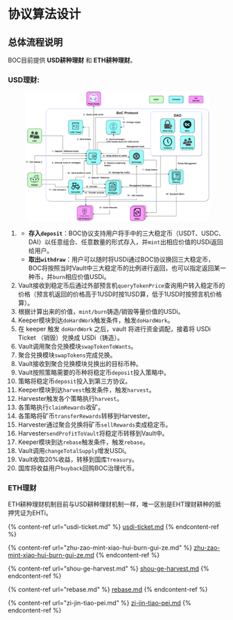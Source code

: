 # 协议算法设计

## 总体流程说明

BOC目前提供 **USD耕种理财** 和 **ETH耕种理财**。

### USD理财:

<figure><img src="../../.gitbook/assets/protocol_algo_design_flowchart.png" alt=""><figcaption></figcaption></figure>

1.
   * **存入`deposit`**：BOC协议支持用户将手中的三大稳定币（USDT、USDC、DAI）以任意组合、任意数量的形式存入，并`mint`出相应价值的USDi返回给用户。
   * **取出`withdraw`**：用户可以随时将USDi通过BOC协议换回三大稳定币，BOC将按照当时Vault中三大稳定币的比例进行返回，也可以指定返回某一种币，并`burn`相应价值USDi。
2. Vault接收到稳定币后通过外部预言机`queryTokenPrice`查询用户转入稳定币的价格（预言机返回的价格高于1USD时按1USD算，低于1USD时按预言机价格算）。
3. 根据计算出来的价值，`mint/burn`铸造/销毁等量价值的USDi。
4. Keeper模块到达`doHardWork`触发条件，触发`doHardWork`。
5. 在 keeper 触发 `doHardWork` 之后，vault 将进行资金调配，接着将 USDi Ticket （销毁）兑换成 USDi（铸造）。
6. Vault调用聚合兑换模块`swapTokenToWants`。
7. 聚合兑换模块`swapTokens`完成兑换。
8. Vault接收到聚合兑换模块兑换出的目标币种。
9. Vault按照策略需要的币种将稳定币`deposit`投入策略中。
10. 策略将稳定币`deposit`投入到第三方协议。
11. Keeper模块到达`harvest`触发条件，触发`harvest`。
12. Harvester触发各个策略执行`harvest`。
13. 各策略执行`claimRewards`收矿。
14. 各策略将矿币`transferRewards`转移到Harvester。
15. Harvester通过聚合兑换将矿币`sellRewards`卖成稳定币。
16. Harvester`sendProfitToVault`将稳定币转移到Vault中。
17. Keeper模块到达`rebase`触发条件，触发`rebase`。
18. Vault调用`changeTotalSupply`增发USDi。
19. Vault收取20%收益，转移到国库`Treasury`。
20. 国库将收益用户`buyback`回购BOC治理代币。

### ETH理财

ETH耕种理财机制目前与USD耕种理财机制一样，唯一区别是EHT理财耕种的抵押凭证为EHTi。

{% content-ref url="usdi-ticket.md" %}
[usdi-ticket.md](usdi-ticket.md)
{% endcontent-ref %}

{% content-ref url="zhu-zao-mint-xiao-hui-burn-gui-ze.md" %}
[zhu-zao-mint-xiao-hui-burn-gui-ze.md](zhu-zao-mint-xiao-hui-burn-gui-ze.md)
{% endcontent-ref %}

{% content-ref url="shou-ge-harvest.md" %}
[shou-ge-harvest.md](shou-ge-harvest.md)
{% endcontent-ref %}

{% content-ref url="rebase.md" %}
[rebase.md](rebase.md)
{% endcontent-ref %}

{% content-ref url="zi-jin-tiao-pei.md" %}
[zi-jin-tiao-pei.md](zi-jin-tiao-pei.md)
{% endcontent-ref %}
